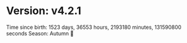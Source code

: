 # Version: v4.2.1
Time since birth: 1523 days, 36553 hours, 2193180 minutes, 131590800 seconds
Season: Autumn 🍁
